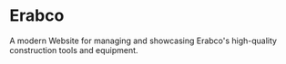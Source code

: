 # Erabco
A modern Website for managing and showcasing Erabco's high-quality construction tools and equipment.
